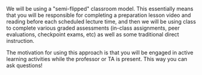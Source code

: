 We will be using a "semi-flipped" classroom model. This essentially means that you will be responsible for completing a preparation lesson video and reading before each scheduled lecture time, and then we will be using class to complete various graded assessments (in-class assignments, peer evaluations, checkpoint exams, etc) as well as some traditional direct instruction.

The motivation for using this approach is that you will be engaged in active learning activities while the professor or TA is present. This way you can ask questions!
